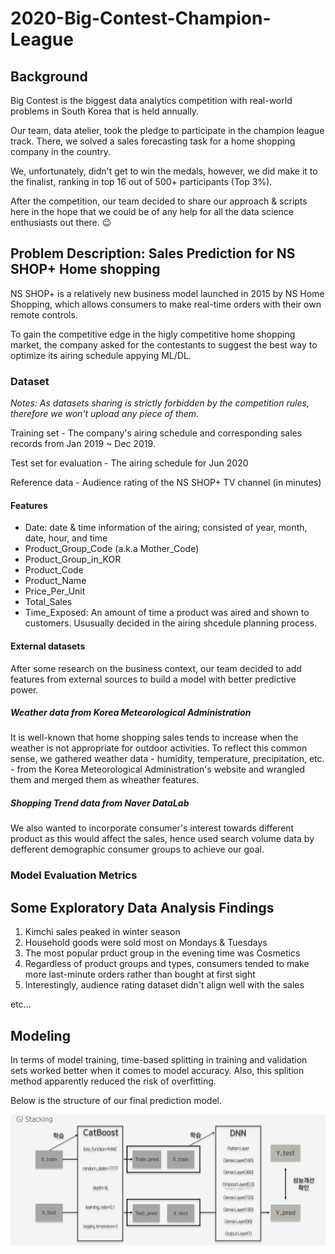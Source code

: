 # 2020-Big-Contest-Champion-League

## Background

Big Contest is the biggest data analytics competition with real-world problems in South Korea that is held annually.

Our team, data atelier, took the pledge to participate in the champion league track. There, we solved a sales forecasting task for a home shopping company in the country. 

We, unfortunately, didn't get to win the medals, however, we did make it to the finalist, ranking in top 16 out of 500+ participants (Top 3%).

After the competition, our team decided to share our approach & scripts here in the hope that we could be of any help for all the data science enthusiasts out there. 😉



## Problem Description: Sales Prediction for NS SHOP+ Home shopping

NS SHOP+ is a relatively new business model launched in 2015 by NS Home Shopping, which allows consumers to make real-time orders with their own remote controls.

To gain the competitive edge in the higly competitive home shopping market, the company asked for the contestants to suggest the best way to optimize its airing schedule appying ML/DL. 

### Dataset
*Notes: As datasets sharing is strictly forbidden by the competition rules, therefore we won't upload any piece of them.*

Training set - The company's airing schedule and corresponding sales records from Jan 2019 ~ Dec 2019.

Test set for evaluation - The airing schedule for Jun 2020 

Reference data - Audience rating of the NS SHOP+ TV channel (in minutes)

#### Features

- Date: date & time information of the airing; consisted of year, month, date, hour, and time
- Product_Group_Code (a.k.a Mother_Code)
- Product_Group_in_KOR
- Product_Code
- Product_Name
- Price_Per_Unit
- Total_Sales
- Time_Exposed: An amount of time a product was aired and shown to customers. Ususually decided in the airing shcedule planning process.

#### External datasets
After some research on the business context, our team decided to add features from external sources to build a model with better predictive power.

##### Weather data from Korea Meteorological Administration

It is well-known that home shopping sales tends to increase when the weather is not appropriate for outdoor activities. 
To reflect this common sense, we gathered weather data - humidity, temperature, precipitation, etc. - from the Korea Meteorological Administration's website and wrangled them and merged them as wheather features.

##### Shopping Trend data from Naver DataLab

We also wanted to incorporate consumer's interest towards different product as this would affect the sales, hence used search volume data by defferent demographic consumer groups to achieve our goal. 

### Model Evaluation Metrics

## Some Exploratory Data Analysis Findings
1. Kimchi sales peaked in winter season
2. Household goods were sold most on Mondays & Tuesdays
3. The most popular prduct group in the evening time was Cosmetics
4. Regardless of product groups and types, consumers tended to make more last-minute orders rather than bought at first sight
5. Interestingly, audience rating dataset didn't align well with the sales 

etc...
    
    
## Modeling

In terms of model training, time-based splitting in training and validation sets worked better when it comes to model accuracy. Also, this splition method apparently reduced the risk of overfitting. 

Below is the structure of our final prediction model.

![alt text](https://github.com/data-atelier/imgs/blob/a5ba298cf9230a44f54495516bfe96b21ff90903/model_structure.PNG)
